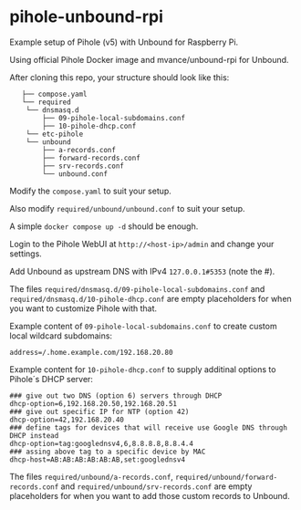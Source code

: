 # pihole-unbound-rpi

Example setup of Pihole (v5) with Unbound for Raspberry Pi.

Using official Pihole Docker image and mvance/unbound-rpi for Unbound.

After cloning this repo, your structure should look like this:

```
   ├── compose.yaml
   └── required
    └── dnsmasq.d
        ├── 09-pihole-local-subdomains.conf
        ├── 10-pihole-dhcp.conf
    └── etc-pihole
    └── unbound
        ├── a-records.conf
        ├── forward-records.conf
        ├── srv-records.conf
        └── unbound.conf
```

Modify the `compose.yaml` to suit your setup.

Also modify `required/unbound/unbound.conf` to suit your setup.

A simple `docker compose up -d` should be enough.

Login to the Pihole WebUI at `http://<host-ip>/admin` and change your settings.

Add Unbound as upstream DNS with IPv4 `127.0.0.1#5353` (note the #).

The files `required/dnsmasq.d/09-pihole-local-subdomains.conf` and `required/dnsmasq.d/10-pihole-dhcp.conf`
are empty placeholders for when you want to customize Pihole with that.

Example content of `09-pihole-local-subdomains.conf` to create custom local wildcard subdomains:

```
address=/.home.example.com/192.168.20.80
```

Example content for `10-pihole-dhcp.conf` to supply additinal options to Pihole´s DHCP server:

```
### give out two DNS (option 6) servers through DHCP
dhcp-option=6,192.168.20.50,192.168.20.51
### give out specific IP for NTP (option 42)
dhcp-option=42,192.168.20.40
### define tags for devices that will receive use Google DNS through DHCP instead
dhcp-option=tag:googlednsv4,6,8.8.8.8,8.8.4.4
### assing above tag to a specific device by MAC
dhcp-host=AB:AB:AB:AB:AB:AB,set:googlednsv4
```

The files `required/unbound/a-records.conf`, `required/unbound/forward-records.conf`
and `required/unbound/srv-records.conf` are empty placeholders for when you want to add those custom records to Unbound.
